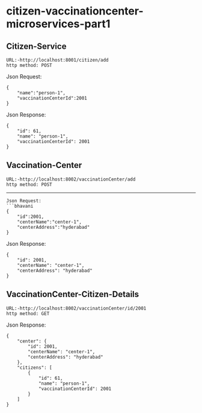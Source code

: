 # citizen-vaccinationcenter-microservices-part1
Citizen-Service
---------------
```bhavani
URL:-http://localhost:8001/citizen/add
http method: POST
```
Json Request:
```bhavani
{
    "name":"person-1",
    "vaccinationCenterId":2001
}
```
Json Response:
```bhavani
{
    "id": 61,
    "name": "person-1",
    "vaccinationCenterId": 2001
}
```
Vaccination-Center
------------------
```bhavani
URL:-http://localhost:8002/vaccinationCenter/add
http method: POST
```
-----------------
```bhavani
Json Request:
```bhavani
{
    "id":2001,
    "centerName":"center-1",
    "centerAddress":"hyderabad"
}
```
Json Response:
```bhavani
{
    "id": 2001,
    "centerName": "center-1",
    "centerAddress": "hyderabad"
}
```
VaccinationCenter-Citizen-Details
---------------------------------
```bhavani
URL:-http://localhost:8002/vaccinationCenter/id/2001
http method: GET
```
Json Response:
```bhavani
{
    "center": {
        "id": 2001,
        "centerName": "center-1",
        "centerAddress": "hyderabad"
    },
    "citizens": [
        {
            "id": 61,
            "name": "person-1",
            "vaccinationCenterId": 2001
        }
    ]
}
```




